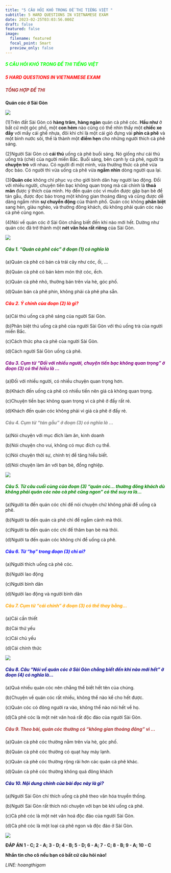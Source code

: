 ```yaml
---
title: "5 CÂU HỎI KHÓ TRONG ĐỀ THI TIẾNG VIỆT "
subtitle: 5 HARD QUESTIONS IN VIETNAMESE EXAM
date: 2023-02-25T03:03:56.000Z
draft: false
featured: false
image:
  filename: featured
  focal_point: Smart
  preview_only: false
---
```

**<h5 style="color:lime;"> 5 CÂU HỎI KHÓ TRONG ĐỀ THI TIẾNG VIỆT </h5>
*<h5 style="color:red;">5 HARD QUESTIONS IN VIETNAMESE EXAM</h5>***

**<h5 style="color:brown;"> TỔNG HỢP ĐỀ THI</h5>
Quán cóc ở Sài Gòn**

![](qgm1479526725.jpg)

(1)Trên đất Sài Gòn có **hàng trăm, hàng ngàn** quán cà phê cóc. **Hầu như** ở bất cứ một góc phố, một **con hẻm** nào cũng có thể nhìn thấy một **chiếc xe đẩy** với mấy cái ghế nhựa, đôi khi chỉ là một cái giỏ đựng vài **phin cà phê** và một bình nước sôi, thế là thành một **điểm hẹn** cho những người thích cà phê sáng. 

(2)Người Sài Gòn có **cái thú** uống cà phê buổi sáng. Nó giống như cái thú uống trà (chè) của người miền Bắc. Buổi sáng, bên cạnh ly cà phê, người ta **chuyện trò** với nhau. Có người đi một mình, vừa thưởng thức cà phê vừa đọc báo. Có người thì vừa uống cà phê vừa **ngắm nhìn** dòng người qua lại. 

(3)**Quán cóc** không chỉ phục vụ cho giới bình dân hay người lao động. Đối với nhiều người, chuyện tiền bạc không quan trọng mà cái chính là **thoả mãn** được ý thích của mình. Họ đến quán cóc vì muốn được gặp bạn bè để tán gẫu, được đọc báo trong một không gian thoáng đãng và cũng được dễ dàng ngắm nhìn **sự chuyển động** của thành phố. Quán cóc không **phân biệt** sang hèn, giàu nghèo, và thường đông khách, dù không phải quán cóc nào cà phê cũng ngon. 

(4)Nói về quán cóc ở Sài Gòn chẳng biết đến khi nào mới hết. Dường như quán cóc đã trở thành một **nét văn hóa rất riêng** của Sài Gòn.

![](kinh-nghiem-mo-quan-ca-phe-binh-dan.jpg)

<h5 style="color:darkgreen;"> Câu 1. “Quán cà phê cóc” ở đoạn (1) có nghĩa là </h5>
<p>(a)Quán cà phê có bán cả trái cây như cóc, ổi, ... </p>
(b)Quán cà phê có bán kèm món thịt cóc, ếch. </p>
(c)Quán cà phê nhỏ, thường bán trên vỉa hè, góc phố. </p>
(d)Quán bán cà phê phin, không phải cà phê pha sẵn. </p>

**<h5 style="color:red;">Câu 2. Ý chính của đoạn (2) là gì? </h5>**
(a)Cái thú uống cà phê sáng của người Sài Gòn. </p>
(b)Phân biệt thú uống cà phê của người Sài Gòn với thú uống trà của người miền Bắc. </p>
(c)Cách thức pha cà phê của người Sài Gòn.</p>
(d)Cách người Sài Gòn uống cà phê. </p>

<h5 style="color:purple;">Câu 3. Cụm từ “Đối với nhiều người, chuyện tiền bạc không quan trọng” ở đoạn (3) có thể hiểu là ...</h5>
(a)Đối với nhiều người, có nhiều chuyện quan trọng hơn.</p>
(b)Khách đến uống cà phê có nhiều tiền nên giá cả không quan trọng. </p>
(c)Chuyện tiền bạc không quan trọng vì cà phê ở đấy rất rẻ. </p>
(d)Khách đến quán cóc không phải vì giá cà phê ở đấy rẻ. </p>

<h5 style="color:Gray;">Câu 4. Cụm từ “tán gẫu” ở đoạn (3) có nghĩa là ...</h5>
(a)Nói chuyện với mục đích làm ăn, kinh doanh</p>
(b)Nói chuyện cho vui, không có mục đích cụ thể. </p>
(c)Nói chuyện thời sự, chính trị để tăng hiểu biết. </p>
(d)Nói chuyện làm ăn với bạn bè, đồng nghiệp. </p>

![](cafe-thoi-bao-cap_1024x1024.jpg)

<h5 style="color:Green;">Câu 5. Từ câu cuối cùng của đoạn (3) “quán cóc... thường đông khách dù không phải quán cóc nào cà phê cũng ngon” có thể suy ra là...</h5>
(a)Người ta đến quán cóc chỉ để nói chuyện chứ không phải để uống cà phê. </p>
(b)Người ta đến quán cà phê chỉ để ngắm cảnh mà thôi.</p>
(c)Người ta đến quán cóc chỉ để thăm bạn bè mà thôi. </p>
(d)Người ta đến quán cóc không chỉ để uống cà phê.</p>

<h5 style="color:Blue;">Câu 6. Từ “họ” trong đoạn (3) chỉ ai? </h5>
(a)Người thích uống cà phê cóc. </p>
(b)Người lao động</p>
(c)Người bình dân</p>
(d)Người lao động và người bình dân</p>

<h5 style="color:orange;">Câu 7. Cụm từ “cái chính” ở đoạn (3) có thể thay bằng... </h5>
(a)Cái cần thiết </p>
(b)Cái thứ yếu</p>
(c)Cái chủ yếu</p>
(d)Cái chính thức</p>

![](cafe-coc-2.jpg)

<h5 style="color:DARKBLUE;">Câu 8. Câu “Nói về quán cóc ở Sài Gòn chẳng biết đến khi nào mới hết” ở đoạn (4) có nghĩa là...</h5>
(a)Quá nhiều quán cóc nên chẳng thể biết hết tên của chúng. </p>
(b)Chuyện về quán cóc rất nhiều, không thể nào kể cho hết được. </p>
(c)Quán cóc có đông người ra vào, không thể nào nói hết về họ. </p>
(d)Cà phê cóc là một nét văn hoá rất độc đáo của người Sài Gòn. </p>

<h5 style="color:BROWN;">Câu 9. Theo bài, quán cóc thường có “không gian thoáng đãng” vì ...</h5>
(a)Quán cà phê cóc thường nằm trên vỉa hè, góc phố. </p>
(b)Quán cà phê cóc thường có quạt hay máy lạnh. </p>
(c)Quán cà phê cóc thường rộng rãi hơn các quán cà phê khác. </p>
(d)Quán cà phê cóc thường không quá đông khách </p>

<h5 style="color:NAVY;">Câu 10. Nội dung chính của bài đọc này là gì? </h5>
(a)Người Sài Gòn chỉ thích uống cà phê theo văn hóa truyền thống. </p>
(b)Người Sài Gòn rất thích nói chuyện với bạn bè khi uống cà phê. </p>
(c)Cà phê cóc là một nét văn hoá độc đáo của người Sài Gòn.</p>
(d)Cà phê cóc là một loại cà phê ngon và độc đáo ở Sài Gòn.</p>

![](hsz1421658691.jpg)

**ĐÁP ÁN
1 - C; 2 - A; 3 - D; 4 - B; 5 - D; 6 - A; 7 - C; 8 - B; 9 - A; 10 - C**

**Nhắn tin cho cô nếu bạn có bất cứ câu hỏi nào!**

*LINE: hoangthigam*